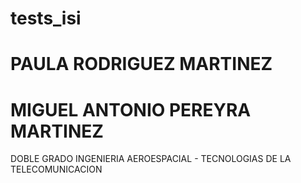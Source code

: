 # tests_isi

# PAULA RODRIGUEZ MARTINEZ
# MIGUEL ANTONIO PEREYRA MARTINEZ

DOBLE GRADO INGENIERIA AEROESPACIAL - TECNOLOGIAS DE LA TELECOMUNICACION
